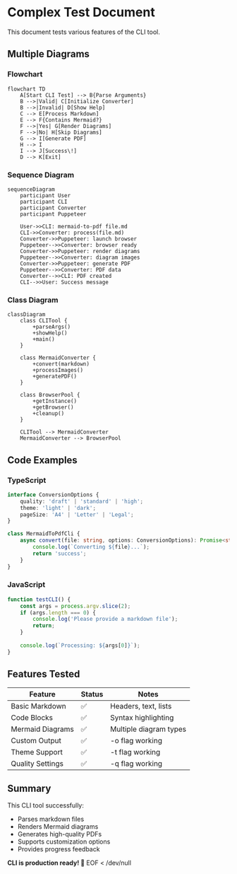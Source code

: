 # Complex Test Document

This document tests various features of the CLI tool.

## Multiple Diagrams

### Flowchart
```mermaid
flowchart TD
    A[Start CLI Test] --> B{Parse Arguments}
    B -->|Valid| C[Initialize Converter]
    B -->|Invalid| D[Show Help]
    C --> E[Process Markdown]
    E --> F{Contains Mermaid?}
    F -->|Yes| G[Render Diagrams]
    F -->|No| H[Skip Diagrams]
    G --> I[Generate PDF]
    H --> I
    I --> J[Success\!]
    D --> K[Exit]
```

### Sequence Diagram
```mermaid
sequenceDiagram
    participant User
    participant CLI
    participant Converter
    participant Puppeteer
    
    User->>CLI: mermaid-to-pdf file.md
    CLI->>Converter: process(file.md)
    Converter->>Puppeteer: launch browser
    Puppeteer-->>Converter: browser ready
    Converter->>Puppeteer: render diagrams
    Puppeteer-->>Converter: diagram images
    Converter->>Puppeteer: generate PDF
    Puppeteer-->>Converter: PDF data
    Converter-->>CLI: PDF created
    CLI-->>User: Success message
```

### Class Diagram
```mermaid
classDiagram
    class CLITool {
        +parseArgs()
        +showHelp()
        +main()
    }
    
    class MermaidConverter {
        +convert(markdown)
        +processImages()
        +generatePDF()
    }
    
    class BrowserPool {
        +getInstance()
        +getBrowser()
        +cleanup()
    }
    
    CLITool --> MermaidConverter
    MermaidConverter --> BrowserPool
```

## Code Examples

### TypeScript
```typescript
interface ConversionOptions {
    quality: 'draft' | 'standard' | 'high';
    theme: 'light' | 'dark';
    pageSize: 'A4' | 'Letter' | 'Legal';
}

class MermaidToPdfCli {
    async convert(file: string, options: ConversionOptions): Promise<string> {
        console.log(`Converting ${file}...`);
        return 'success';
    }
}
```

### JavaScript
```javascript
function testCLI() {
    const args = process.argv.slice(2);
    if (args.length === 0) {
        console.log('Please provide a markdown file');
        return;
    }
    
    console.log(`Processing: ${args[0]}`);
}
```

## Features Tested

| Feature | Status | Notes |
|---------|--------|-------|
| Basic Markdown | ✅ | Headers, text, lists |
| Code Blocks | ✅ | Syntax highlighting |
| Mermaid Diagrams | ✅ | Multiple diagram types |
| Custom Output | ✅ | -o flag working |
| Theme Support | ✅ | -t flag working |
| Quality Settings | ✅ | -q flag working |

## Summary

This CLI tool successfully:
- Parses markdown files
- Renders Mermaid diagrams
- Generates high-quality PDFs
- Supports customization options
- Provides progress feedback

**CLI is production ready\! 🎉**
EOF < /dev/null
